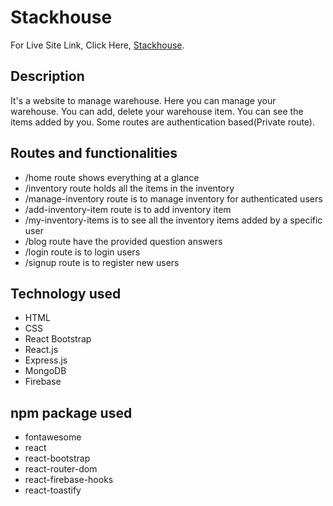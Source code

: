 # Stackhouse

For Live Site Link, Click Here, [Stackhouse](http://localhost:3000/).

## Description

It's a website to manage warehouse. Here you can manage your warehouse. You can add, delete your warehouse item. You can see the items added by you. Some routes are authentication based(Private route).

## Routes and functionalities

- /home route shows everything at a glance
- /inventory route holds all the items in the inventory
- /manage-inventory route is to manage inventory for authenticated users
- /add-inventory-item route is to add inventory item
- /my-inventory-items is to see all the inventory items added by a specific user
- /blog route have the provided question answers
- /login route is to login users
- /signup route is to register new users

## Technology used

- HTML
- CSS
- React Bootstrap
- React.js
- Express.js
- MongoDB
- Firebase

## npm package used

- fontawesome
- react
- react-bootstrap
- react-router-dom
- react-firebase-hooks
- react-toastify
